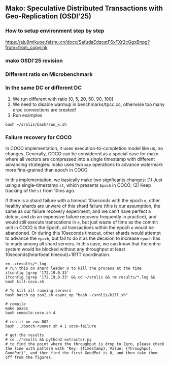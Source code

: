 ## Mako: Speculative Distributed Transactions with Geo-Replication (OSDI'25)

### How to setup environment step by step
https://aju9mlkupe.feishu.cn/docx/SafudaEdzostF6xFXr2cGgxBnpg?from=from_copylink


### mako OSDI'25 revision
### Different ratio on Microbenchmark
### In the same DC or different DC
1. We run different with ratio [0, 5, 20, 50, 90, 100]
2. We need to disable warmup in benchmarks/tpcc.cc, otherwise too many erpc connections are created!
3. Run examples 
```
bash ~/srolis/bash/run_x.sh
```

### Failure recovery for COCO
In COCO implementation, it uses execution-to-completion model like us, no changes. Generally, COCO can be considered as a special case for mako where all vectors are compressed into a single timestamp with different advancing strategies: mako uses two `min` operations to advance watermark more fine-grained than epoch in COCO.

In this implementation, we basically make two signficants changes: (1) Just using a single-timestamp `st`, which presents `Epoch` in COCO; (2) Keep tracking of the `st` from 10ms ago.

If there is a shard failure with a timeout 10seconds with the epoch `e`, other healthy shards are unware of this shard failure (this is our assumption, the same as our failure recovery experiment; and we can't have perfect a detcor, and do an expensive failure recovery frequently in practice), and would still execute transcations in `e`, but just waste of time as the commit unit in COCO is the Epoch, all transactions within the epoch `e` would be abandoned. Or during this 10seconds timeout, other shards would attempt to advance the `epoch`, but fail to do it as the decision to increase `epoch` has to made among all shard servers. In this case, we can know that the entire system would be blocked without any throughput at least 10seconds(heartbeat timeout)+1RTT coordination.

```
rm ./results/*.log
# run this on shard leader 0 to kill the process at the time
ifconfig |grep '172.19.0.33'
ifconfig |grep '172.19.0.33' && cd ~/srolis && rm results/*.log && bash kill-coco.sh

# To kill all running servers 
bash batch_op_zoo2.sh async_op "bash ~/srolis/kill.sh"

# compile
make paxos
bash compile-coco.sh 4

# run it on zoo-002
bash ../batch-runner.sh 4 1 coco-failure

# get the results
# cd ./results && python2 extractor.py 
# to find the point where the throughput is drop to Zero, please check the line with pattern with "Key: {timestamp}, Value: {Throughput, GoodPut}", and then find the first GoodPut is 0, and then take them off from the figures. 
```